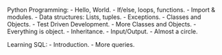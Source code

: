 Python Programming:
	- Hello, World.
	- If/else, loops, functions.
	- Import & modules.
	- Data structures: Lists, tuples.
	- Exceptions.
	- Classes and Objects.
	- Test Driven Development.
	- More Classes and Objects.
	- Everything is object.
	- Inheritance.
	- Input/Output.
	- Almost a circle.

Learning SQL:
	- Introduction.
	- More queries.
